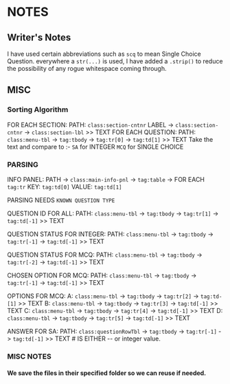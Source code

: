 # NOTES

## Writer's Notes

I have used certain abbreviations such as `scq` to mean Single Choice Question.
everywhere a `str(...)` is used, I have added a `.strip()` to reduce the possibility of any rogue whitespace coming through.

## MISC

### Sorting Algorithm

FOR EACH SECTION:
    PATH: `class:section-cntnr`
    LABEL -> `class:section-cntnr` -> `class:section-lbl` >> TEXT 
    FOR EACH QUESTION:
        PATH: `class:menu-tbl` -> `tag:tbody` ->  `tag:tr[0]` -> `tag:td[1]` >> TEXT
        Take the text and compare to :-
            `SA` for INTEGER
            `MCQ` for SINGLE CHOICE

### PARSING

INFO PANEL:
    PATH -> `class:main-info-pnl` -> `tag:table` -> FOR EACH `tag:tr`
        KEY: `tag:td[0]`
        VALUE: `tag:td[1]`

PARSING NEEDS `KNOWN QUESTION TYPE`

QUESTION ID FOR ALL:
    PATH: `class:menu-tbl` -> `tag:tbody` ->  `tag:tr[1]` -> `tag:td[-1]` >> TEXT 

QUESTION STATUS FOR INTEGER:
    PATH: `class:menu-tbl` -> `tag:tbody` ->  `tag:tr[-1]` -> `tag:td[-1]` >> TEXT

QUESTION STATUS FOR MCQ:
    PATH: `class:menu-tbl` -> `tag:tbody` ->  `tag:tr[-2]` -> `tag:td[-1]` >> TEXT

CHOSEN OPTION FOR MCQ:
    PATH: `class:menu-tbl` -> `tag:tbody` ->  `tag:tr[-1]` -> `tag:td[-1]` >> TEXT

OPTIONS FOR MCQ:
    A: `class:menu-tbl` -> `tag:tbody` ->  `tag:tr[2]` -> `tag:td-[1]` >> TEXT
    B: `class:menu-tbl` -> `tag:tbody` ->  `tag:tr[3]` -> `tag:td[-1]` >> TEXT
    C: `class:menu-tbl` -> `tag:tbody` ->  `tag:tr[4]` -> `tag:td[-1]` >> TEXT
    D: `class:menu-tbl` -> `tag:tbody` ->  `tag:tr[5]` -> `tag:td[-1]` >> TEXT

ANSWER FOR SA:
    PATH:  `class:questionRowTbl` -> `tag:tbody` ->  `tag:tr[-1]` -> `tag:td[-1]` >> TEXT 
    # IS EITHER -- or integer value.
### MISC NOTES

#### We save the files in their specified folder so we can reuse if needed.

